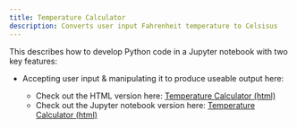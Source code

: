 ```yaml
---
title: Temperature Calculator
description: Converts user input Fahrenheit temperature to Celsisus
---
```


This describes how to develop Python code in a Jupyter notebook with two key features:
 - Accepting user input & manipulating it to produce useable output here:
 
   -  Check out the HTML version here: [Temperature Calculator (html)](Module2Assignment-Gordon.html)
   -  Check out the Jupyter notebook version here: [Temperature Calculator (html)](Module2Assignment-Gordon.html)
   
